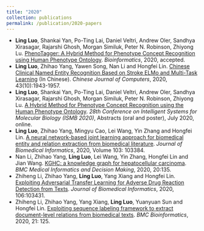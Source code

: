 ```yaml
---
title: "2020"
collection: publications
permalink: /publication/2020-papers
---
```


- **Ling Luo**, Shankai Yan, Po-Ting Lai, Daniel Veltri, Andrew Oler, Sandhya Xirasagar, Rajarshi Ghosh, Morgan Similuk, Peter N. Robinson, Zhiyong Lu. [PhenoTagger: A Hybrid Method for Phenotype Concept Recognition using Human Phenotype Ontology](https://doi.org/10.1093/bioinformatics/btab019). *Bioinformatics*, 2020, accepted.
- **Ling Luo**, Zhihao Yang, Yawen Song, Nan Li and Hongfei Lin. [Chinese Clinical Named Entity Recognition Based on Stroke ELMo and Multi-Task Learning](http://cjc.ict.ac.cn/online/onlinepaper/ll-2020925185620.pdf) (In Chinese). *Chinese Journal of Computers*, 2020, 43(10):1943-1957.
- **Ling Luo**, Shankai Yan, Po-Ting Lai, Daniel Veltri, Andrew Oler, Sandhya Xirasagar, Rajarshi Ghosh, Morgan Similuk, Peter N. Robinson, Zhiyong Lu. [A Hybrid Method for Phenotype Concept Recognition using the Human Phenotype Ontology](https://f1000research.com/posters/9-798). *28th Conference on Intelligent Systems for Molecular Biology (ISMB 2020)*, Abstracts (oral and poster), July 2020, online.
- **Ling Luo**, Zhihao Yang, Mingyu Cao, Lei Wang, Yin Zhang and Hongfei Lin. [A neural network-based joint learning approach for biomedical entity and relation extraction from biomedical literature](https://www.sciencedirect.com/science/article/pii/S1532046420300113). *Journal of Biomedical Informatics*, 2020, Volume 103: 103384.
- Nan Li, Zhihao Yang, **Ling Luo**, Lei Wang, Yin Zhang, Hongfei Lin and Jian Wang. [KGHC: a knowledge graph for hepatocellular carcinoma](https://bmcmedinformdecismak.biomedcentral.com/articles/10.1186/s12911-020-1112-5). *BMC Medical Informatics and Decision Making*, 2020, 20:135.
- Zhiheng Li, Zhihao Yang, **Ling Luo**, Yang Xiang and Hongfei Lin. [Exploiting Adversarial Transfer Learning for Adverse Drug Reaction Detection from Texts](https://www.sciencedirect.com/science/article/abs/pii/S1532046420300599?casa_token=WSEAWRxH5T4AAAAA:8ZgHtIxSsz0ODgC6Iza_N-W7-diwiW18ZhJYahLXyvkYmIecIUEdSO01je86Ty18JksPwKh-lQ). *Journal of Biomedical Informatics*, 2020, 106:103431.
- Zhiheng Li, Zhihao Yang, Yang Xiang, **Ling Luo**, Yuanyuan Sun and Hongfei Lin. [Exploiting sequence labeling framework to extract document-level relations from biomedical texts](https://bmcbioinformatics.biomedcentral.com/articles/10.1186/s12859-020-3457-2). *BMC Bioinformatics*, 2020, 21: 125.
